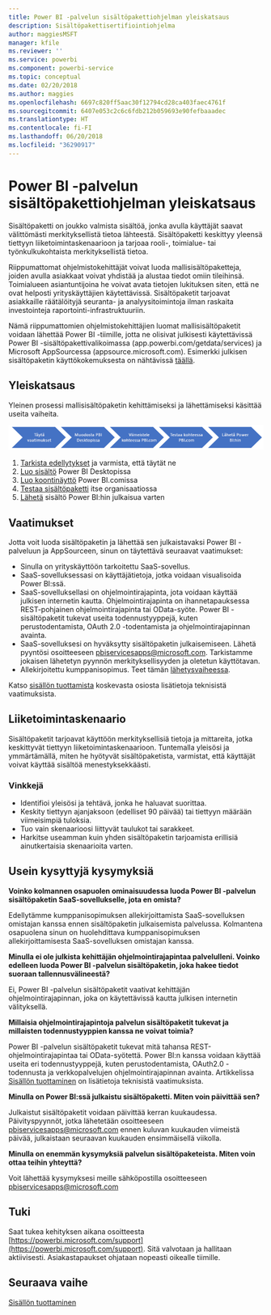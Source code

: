 ```yaml
---
title: Power BI -palvelun sisältöpakettiohjelman yleiskatsaus
description: Sisältöpakettisertifiointiohjelma
author: maggiesMSFT
manager: kfile
ms.reviewer: ''
ms.service: powerbi
ms.component: powerbi-service
ms.topic: conceptual
ms.date: 02/20/2018
ms.author: maggies
ms.openlocfilehash: 6697c820ff5aac30f12794cd28ca403faec4761f
ms.sourcegitcommit: 6407e053c2c6c6fdb212b059693e90fefbaaadec
ms.translationtype: HT
ms.contentlocale: fi-FI
ms.lasthandoff: 06/20/2018
ms.locfileid: "36290917"
---
```

# <a name="overview-of-the-power-bi-service-content-pack-program"></a>Power BI -palvelun sisältöpakettiohjelman yleiskatsaus
Sisältöpaketti on joukko valmista sisältöä, jonka avulla käyttäjät saavat välittömästi merkityksellistä tietoa lähteestä. Sisältöpaketti keskittyy yleensä tiettyyn liiketoimintaskenaarioon ja tarjoaa rooli-, toimialue- tai työnkulkukohtaista merkityksellistä tietoa.

Riippumattomat ohjelmistokehittäjät voivat luoda mallisisältöpaketteja, joiden avulla asiakkaat voivat yhdistää ja alustaa tiedot omiin tileihinsä. Toimialueen asiantuntijoina he voivat avata tietojen lukituksen siten, että ne ovat helposti yrityskäyttäjien käytettävissä. Sisältöpaketit tarjoavat asiakkaille räätälöityjä seuranta- ja analyysitoimintoja ilman raskaita investointeja raportointi-infrastruktuuriin. 

Nämä riippumattomien ohjelmistokehittäjien luomat mallisisältöpaketit voidaan lähettää Power BI -tiimille, jotta ne olisivat julkisesti käytettävissä Power BI -sisältöpakettivalikoimassa (app.powerbi.com/getdata/services) ja Microsoft AppSourcessa (appsource.microsoft.com). Esimerkki julkisen sisältöpaketin käyttökokemuksesta on nähtävissä [täällä](template-content-pack-experience.md).

## <a name="overview"></a>Yleiskatsaus
Yleinen prosessi mallisisältöpaketin kehittämiseksi ja lähettämiseksi käsittää useita vaiheita.

 ![Prosessi](media/service-content-pack-overview/developer-content-pack-overview.png)

1. [Tarkista edellytykset](#requirements) ja varmista, että täytät ne
2. [Luo sisältö](template-content-pack-authoring.md#queries) Power BI Desktopissa
3. [Luo koontinäyttö](template-content-pack-authoring.md#dashboard) Power BI.comissa
4. [Testaa sisältöpaketti](template-content-pack-testing.md) itse organisaatiossa
5. [Lähetä](template-content-pack-testing.md#submission) sisältö Power BI:hin julkaisua varten

<a name="requirements"></a>

## <a name="requirements"></a>Vaatimukset
Jotta voit luoda sisältöpaketin ja lähettää sen julkaistavaksi Power BI -palveluun ja AppSourceen, sinun on täytettävä seuraavat vaatimukset:

* Sinulla on yrityskäyttöön tarkoitettu SaaS-sovellus.
* SaaS-sovelluksessasi on käyttäjätietoja, jotka voidaan visualisoida Power BI:ssä.
* SaaS-sovelluksellasi on ohjelmointirajapinta, jota voidaan käyttää julkisen internetin kautta. Ohjelmointirajapinta on ihannetapauksessa REST-pohjainen ohjelmointirajapinta tai OData-syöte. Power BI -sisältöpaketit tukevat useita todennustyyppejä, kuten perustodentamista, OAuth 2.0 -todentamista ja ohjelmointirajapinnan avainta. 
* SaaS-sovelluksesi on hyväksytty sisältöpaketin julkaisemiseen. Lähetä pyyntösi osoitteeseen pbiservicesapps@microsoft.com. Tarkistamme jokaisen lähetetyn pyynnön merkityksellisyyden ja oletetun käyttötavan. 
* Allekirjoitettu kumppanisopimus. Teet tämän [lähetysvaiheessa](template-content-pack-testing.md#submission).

Katso [sisällön tuottamista](template-content-pack-authoring.md) koskevasta osiosta lisätietoja teknisistä vaatimuksista.

## <a name="business-scenario"></a>Liiketoimintaskenaario
Sisältöpaketit tarjoavat käyttöön merkityksellisiä tietoja ja mittareita, jotka keskittyvät tiettyyn liiketoimintaskenaarioon. Tuntemalla yleisösi ja ymmärtämällä, miten he hyötyvät sisältöpaketista, varmistat, että käyttäjät voivat käyttää sisältöä menestyksekkäästi.

### <a name="tips"></a>Vinkkejä
* Identifioi yleisösi ja tehtävä, jonka he haluavat suorittaa.  
* Keskity tiettyyn ajanjaksoon (edelliset 90 päivää) tai tiettyyn määrään viimeisimpiä tuloksia.  
* Tuo vain skenaarioosi liittyvät taulukot tai sarakkeet.  
* Harkitse useamman kuin yhden sisältöpaketin tarjoamista erillisiä ainutkertaisia skenaarioita varten.  

## <a name="frequently-asked-questions"></a>Usein kysyttyjä kysymyksiä
**Voinko kolmannen osapuolen ominaisuudessa luoda Power BI -palvelun sisältöpaketin SaaS-sovellukselle, jota en omista?**

Edellytämme kumppanisopimuksen allekirjoittamista SaaS-sovelluksen omistajan kanssa ennen sisältöpaketin julkaisemista palvelussa. Kolmantena osapuolena sinun on huolehdittava kumppanisopimuksen allekirjoittamisesta SaaS-sovelluksen omistajan kanssa.

**Minulla ei ole julkista kehittäjän ohjelmointirajapintaa palvelulleni. Voinko edelleen luoda Power BI -palvelun sisältöpaketin, joka hakee tiedot suoraan tallennusvälineestä?**

Ei, Power BI -palvelun sisältöpaketit vaativat kehittäjän ohjelmointirajapinnan, joka on käytettävissä kautta julkisen internetin välityksellä.

**Millaisia ohjelmointirajapintoja palvelun sisältöpaketit tukevat ja millaisten todennustyyppien kanssa ne voivat toimia?**

Power BI -palvelun sisältöpaketit tukevat mitä tahansa REST-ohjelmointirajapintaa tai OData-syötettä. Power BI:n kanssa voidaan käyttää useita eri todennustyyppejä, kuten perustodentamista, OAuth2.0 -todennusta ja verkkopalvelujen ohjelmointirajapinnan avainta. Artikkelissa [Sisällön tuottaminen](template-content-pack-authoring.md#dashboard) on lisätietoja teknisistä vaatimuksista.

**Minulla on Power BI:ssä julkaistu sisältöpaketti. Miten voin päivittää sen?**

Julkaistut sisältöpaketit voidaan päivittää kerran kuukaudessa. Päivityspyynnöt, jotka lähetetään osoitteeseen [pbiservicesapps@microsoft.com](mailto:pbiservicesapps@microsoft.com) ennen kuluvan kuukauden viimeistä päivää, julkaistaan seuraavan kuukauden ensimmäisellä viikolla.

**Minulla on enemmän kysymyksiä palvelun sisältöpaketeista. Miten voin ottaa teihin yhteyttä?**

Voit lähettää kysymyksesi meille sähköpostilla osoitteeseen [pbiservicesapps@microsoft.com](mailto:pbiservicesapps@microsoft.com)

## <a name="support"></a>Tuki
Saat tukea kehityksen aikana osoitteesta [https://powerbi.microsoft.com/support](https://powerbi.microsoft.com/support). Sitä valvotaan ja hallitaan aktiivisesti. Asiakastapaukset ohjataan nopeasti oikealle tiimille.

## <a name="next-step"></a>Seuraava vaihe
[Sisällön tuottaminen](template-content-pack-authoring.md)

